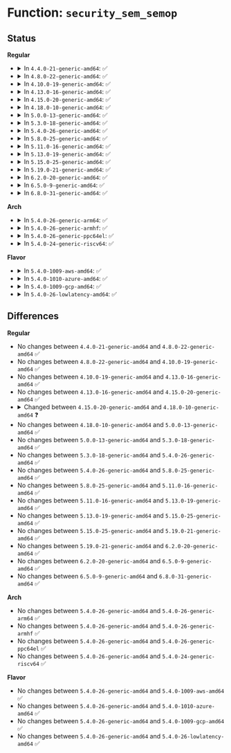 # Function: <code>security_sem_semop</code>

## Status
<b>Regular</b>
<ul>
<li>
<details>
<summary>In <code>4.4.0-21-generic-amd64</code>: ✅</summary>

```c
int security_sem_semop(struct sem_array * sma, struct sembuf * sops, unsigned int nsops, int alter)
```

```json
{
  "name": "security_sem_semop",
  "collision_type": "Unique Global",
  "inline_type": "No",
  "funcs": [
    {
      "addr": 18446744071582248800,
      "name": "security_sem_semop",
      "external": true,
      "loc": "security/security.c:1119",
      "file": "security/security.c",
      "inline": "seen, unknown",
      "caller_inline": [],
      "caller_func": [
        "ipc/sem.c:SYSC_semtimedop"
      ]
    }
  ],
  "symbols": [
    {
      "addr": 18446744071582248800,
      "name": "security_sem_semop",
      "section": ".text",
      "bind": "STB_GLOBAL",
      "size": 103
    }
  ]
}
```
</details>
</li>
<li>
<details>
<summary>In <code>4.8.0-22-generic-amd64</code>: ✅</summary>

```c
int security_sem_semop(struct sem_array * sma, struct sembuf * sops, unsigned int nsops, int alter)
```

```json
{
  "name": "security_sem_semop",
  "collision_type": "Unique Global",
  "inline_type": "No",
  "funcs": [
    {
      "addr": 18446744071582467456,
      "name": "security_sem_semop",
      "external": true,
      "loc": "security/security.c:1143",
      "file": "security/security.c",
      "inline": "seen, unknown",
      "caller_inline": [],
      "caller_func": [
        "ipc/sem.c:SYSC_semtimedop"
      ]
    }
  ],
  "symbols": [
    {
      "addr": 18446744071582467456,
      "name": "security_sem_semop",
      "section": ".text",
      "bind": "STB_GLOBAL",
      "size": 103
    }
  ]
}
```
</details>
</li>
<li>
<details>
<summary>In <code>4.10.0-19-generic-amd64</code>: ✅</summary>

```c
int security_sem_semop(struct sem_array * sma, struct sembuf * sops, unsigned int nsops, int alter)
```

```json
{
  "name": "security_sem_semop",
  "collision_type": "Unique Global",
  "inline_type": "No",
  "funcs": [
    {
      "addr": 18446744071582559920,
      "name": "security_sem_semop",
      "external": true,
      "loc": "security/security.c:1164",
      "file": "security/security.c",
      "inline": "seen, unknown",
      "caller_inline": [],
      "caller_func": [
        "ipc/sem.c:SYSC_semtimedop"
      ]
    }
  ],
  "symbols": [
    {
      "addr": 18446744071582559920,
      "name": "security_sem_semop",
      "section": ".text",
      "bind": "STB_GLOBAL",
      "size": 103
    }
  ]
}
```
</details>
</li>
<li>
<details>
<summary>In <code>4.13.0-16-generic-amd64</code>: ✅</summary>

```c
int security_sem_semop(struct sem_array * sma, struct sembuf * sops, unsigned int nsops, int alter)
```

```json
{
  "name": "security_sem_semop",
  "collision_type": "Unique Global",
  "inline_type": "No",
  "funcs": [
    {
      "addr": 18446744071582647728,
      "name": "security_sem_semop",
      "external": true,
      "loc": "security/security.c:1912",
      "file": "security/security.c",
      "inline": "seen, unknown",
      "caller_inline": [],
      "caller_func": [
        "ipc/sem.c:SYSC_semtimedop"
      ]
    }
  ],
  "symbols": [
    {
      "addr": 18446744071582647728,
      "name": "security_sem_semop",
      "section": ".text",
      "bind": "STB_GLOBAL",
      "size": 103
    }
  ]
}
```
</details>
</li>
<li>
<details>
<summary>In <code>4.15.0-20-generic-amd64</code>: ✅</summary>

```c
int security_sem_semop(struct sem_array * sma, struct sembuf * sops, unsigned int nsops, int alter)
```

```json
{
  "name": "security_sem_semop",
  "collision_type": "Unique Global",
  "inline_type": "No",
  "funcs": [
    {
      "addr": 18446744071582802784,
      "name": "security_sem_semop",
      "external": true,
      "loc": "security/security.c:1886",
      "file": "security/security.c",
      "inline": "seen, unknown",
      "caller_inline": [],
      "caller_func": [
        "ipc/sem.c:do_semtimedop"
      ]
    }
  ],
  "symbols": [
    {
      "addr": 18446744071582802784,
      "name": "security_sem_semop",
      "section": ".text",
      "bind": "STB_GLOBAL",
      "size": 109
    }
  ]
}
```
</details>
</li>
<li>
<details>
<summary>In <code>4.18.0-10-generic-amd64</code>: ✅</summary>

```c
int security_sem_semop(struct kern_ipc_perm * sma, struct sembuf * sops, unsigned int nsops, int alter)
```

```json
{
  "name": "security_sem_semop",
  "collision_type": "Unique Global",
  "inline_type": "No",
  "funcs": [
    {
      "addr": 18446744071582998352,
      "name": "security_sem_semop",
      "external": true,
      "loc": "security/security.c:1268",
      "file": "security/security.c",
      "inline": "seen, unknown",
      "caller_inline": [],
      "caller_func": [
        "ipc/sem.c:do_semtimedop"
      ]
    }
  ],
  "symbols": [
    {
      "addr": 18446744071582998352,
      "name": "security_sem_semop",
      "section": ".text",
      "bind": "STB_GLOBAL",
      "size": 88
    }
  ]
}
```
</details>
</li>
<li>
<details>
<summary>In <code>5.0.0-13-generic-amd64</code>: ✅</summary>

```c
int security_sem_semop(struct kern_ipc_perm * sma, struct sembuf * sops, unsigned int nsops, int alter)
```

```json
{
  "name": "security_sem_semop",
  "collision_type": "Unique Global",
  "inline_type": "No",
  "funcs": [
    {
      "addr": 18446744071583110912,
      "name": "security_sem_semop",
      "external": true,
      "loc": "security/security.c:1912",
      "file": "security/security.c",
      "inline": "seen, unknown",
      "caller_inline": [],
      "caller_func": [
        "ipc/sem.c:do_semtimedop"
      ]
    }
  ],
  "symbols": [
    {
      "addr": 18446744071583110912,
      "name": "security_sem_semop",
      "section": ".text",
      "bind": "STB_GLOBAL",
      "size": 88
    }
  ]
}
```
</details>
</li>
<li>
<details>
<summary>In <code>5.3.0-18-generic-amd64</code>: ✅</summary>

```c
int security_sem_semop(struct kern_ipc_perm * sma, struct sembuf * sops, unsigned int nsops, int alter)
```

```json
{
  "name": "security_sem_semop",
  "collision_type": "Unique Global",
  "inline_type": "No",
  "funcs": [
    {
      "addr": 18446744071583297408,
      "name": "security_sem_semop",
      "external": true,
      "loc": "security/security.c:1931",
      "file": "security/security.c",
      "inline": "seen, unknown",
      "caller_inline": [],
      "caller_func": [
        "ipc/sem.c:do_semtimedop"
      ]
    }
  ],
  "symbols": [
    {
      "addr": 18446744071583297408,
      "name": "security_sem_semop",
      "section": ".text",
      "bind": "STB_GLOBAL",
      "size": 99
    }
  ]
}
```
</details>
</li>
<li>
<details>
<summary>In <code>5.4.0-26-generic-amd64</code>: ✅</summary>

```c
int security_sem_semop(struct kern_ipc_perm * sma, struct sembuf * sops, unsigned int nsops, int alter)
```

```json
{
  "name": "security_sem_semop",
  "collision_type": "Unique Global",
  "inline_type": "No",
  "funcs": [
    {
      "addr": 18446744071583402304,
      "name": "security_sem_semop",
      "external": true,
      "loc": "security/security.c:1970",
      "file": "security/security.c",
      "inline": "seen, unknown",
      "caller_inline": [],
      "caller_func": [
        "ipc/sem.c:do_semtimedop"
      ]
    }
  ],
  "symbols": [
    {
      "addr": 18446744071583402304,
      "name": "security_sem_semop",
      "section": ".text",
      "bind": "STB_GLOBAL",
      "size": 86
    }
  ]
}
```
</details>
</li>
<li>
<details>
<summary>In <code>5.8.0-25-generic-amd64</code>: ✅</summary>

```c
int security_sem_semop(struct kern_ipc_perm * sma, struct sembuf * sops, unsigned int nsops, int alter)
```

```json
{
  "name": "security_sem_semop",
  "collision_type": "Unique Global",
  "inline_type": "No",
  "funcs": [
    {
      "addr": 18446744071583742064,
      "name": "security_sem_semop",
      "external": true,
      "loc": "security/security.c:2172",
      "file": "security/security.c",
      "inline": "seen, unknown",
      "caller_inline": [],
      "caller_func": [
        "ipc/sem.c:do_semtimedop"
      ]
    }
  ],
  "symbols": [
    {
      "addr": 18446744071583742064,
      "name": "security_sem_semop",
      "section": ".text",
      "bind": "STB_GLOBAL",
      "size": 86
    }
  ]
}
```
</details>
</li>
<li>
<details>
<summary>In <code>5.11.0-16-generic-amd64</code>: ✅</summary>

```c
int security_sem_semop(struct kern_ipc_perm * sma, struct sembuf * sops, unsigned int nsops, int alter)
```

```json
{
  "name": "security_sem_semop",
  "collision_type": "Unique Global",
  "inline_type": "No",
  "funcs": [
    {
      "addr": 18446744071583862384,
      "name": "security_sem_semop",
      "external": true,
      "loc": "security/security.c:2189",
      "file": "security/security.c",
      "inline": "seen, unknown",
      "caller_inline": [],
      "caller_func": [
        "ipc/sem.c:do_semtimedop"
      ]
    }
  ],
  "symbols": [
    {
      "addr": 18446744071583862384,
      "name": "security_sem_semop",
      "section": ".text",
      "bind": "STB_GLOBAL",
      "size": 86
    }
  ]
}
```
</details>
</li>
<li>
<details>
<summary>In <code>5.13.0-19-generic-amd64</code>: ✅</summary>

```c
int security_sem_semop(struct kern_ipc_perm * sma, struct sembuf * sops, unsigned int nsops, int alter)
```

```json
{
  "name": "security_sem_semop",
  "collision_type": "Unique Global",
  "inline_type": "No",
  "funcs": [
    {
      "addr": 18446744071583888560,
      "name": "security_sem_semop",
      "external": true,
      "loc": "security/security.c:2252",
      "file": "security/security.c",
      "inline": "seen, unknown",
      "caller_inline": [],
      "caller_func": [
        "ipc/sem.c:do_semtimedop"
      ]
    }
  ],
  "symbols": [
    {
      "addr": 18446744071583888560,
      "name": "security_sem_semop",
      "section": ".text",
      "bind": "STB_GLOBAL",
      "size": 86
    }
  ]
}
```
</details>
</li>
<li>
<details>
<summary>In <code>5.15.0-25-generic-amd64</code>: ✅</summary>

```c
int security_sem_semop(struct kern_ipc_perm * sma, struct sembuf * sops, unsigned int nsops, int alter)
```

```json
{
  "name": "security_sem_semop",
  "collision_type": "Unique Global",
  "inline_type": "No",
  "funcs": [
    {
      "addr": 18446744071584252272,
      "name": "security_sem_semop",
      "external": true,
      "loc": "security/security.c:2260",
      "file": "security/security.c",
      "inline": "seen, unknown",
      "caller_inline": [],
      "caller_func": [
        "ipc/sem.c:__do_semtimedop"
      ]
    }
  ],
  "symbols": [
    {
      "addr": 18446744071584252272,
      "name": "security_sem_semop",
      "section": ".text",
      "bind": "STB_GLOBAL",
      "size": 86
    }
  ]
}
```
</details>
</li>
<li>
<details>
<summary>In <code>5.19.0-21-generic-amd64</code>: ✅</summary>

```c
int security_sem_semop(struct kern_ipc_perm * sma, struct sembuf * sops, unsigned int nsops, int alter)
```

```json
{
  "name": "security_sem_semop",
  "collision_type": "Unique Global",
  "inline_type": "No",
  "funcs": [
    {
      "addr": 18446744071584862784,
      "name": "security_sem_semop",
      "external": true,
      "loc": "security/security.c:2271",
      "file": "security/security.c",
      "inline": "seen, unknown",
      "caller_inline": [],
      "caller_func": [
        "ipc/sem.c:__do_semtimedop"
      ]
    }
  ],
  "symbols": [
    {
      "addr": 18446744071584862784,
      "name": "security_sem_semop",
      "section": ".text",
      "bind": "STB_GLOBAL",
      "size": 123
    }
  ]
}
```
</details>
</li>
<li>
<details>
<summary>In <code>6.2.0-20-generic-amd64</code>: ✅</summary>

```c
int security_sem_semop(struct kern_ipc_perm * sma, struct sembuf * sops, unsigned int nsops, int alter)
```

```json
{
  "name": "security_sem_semop",
  "collision_type": "Unique Global",
  "inline_type": "No",
  "funcs": [
    {
      "addr": 18446744071585568208,
      "name": "security_sem_semop",
      "external": true,
      "loc": "security/security.c:2347",
      "file": "security/security.c",
      "inline": "seen, unknown",
      "caller_inline": [],
      "caller_func": [
        "ipc/sem.c:__do_semtimedop"
      ]
    }
  ],
  "symbols": [
    {
      "addr": 18446744071585568208,
      "name": "security_sem_semop",
      "section": ".text",
      "bind": "STB_GLOBAL",
      "size": 123
    }
  ]
}
```
</details>
</li>
<li>
<details>
<summary>In <code>6.5.0-9-generic-amd64</code>: ✅</summary>

```c
int security_sem_semop(struct kern_ipc_perm * sma, struct sembuf * sops, unsigned int nsops, int alter)
```

```json
{
  "name": "security_sem_semop",
  "collision_type": "Unique Global",
  "inline_type": "No",
  "funcs": [
    {
      "addr": 18446744071585799120,
      "name": "security_sem_semop",
      "external": true,
      "loc": "security/security.c:3974",
      "file": "security/security.c",
      "inline": "seen, unknown",
      "caller_inline": [],
      "caller_func": [
        "ipc/sem.c:__do_semtimedop"
      ]
    }
  ],
  "symbols": [
    {
      "addr": 18446744071585799120,
      "name": "security_sem_semop",
      "section": ".text",
      "bind": "STB_GLOBAL",
      "size": 123
    }
  ]
}
```
</details>
</li>
<li>
<details>
<summary>In <code>6.8.0-31-generic-amd64</code>: ✅</summary>

```c
int security_sem_semop(struct kern_ipc_perm * sma, struct sembuf * sops, unsigned int nsops, int alter)
```

```json
{
  "name": "security_sem_semop",
  "collision_type": "Unique Global",
  "inline_type": "No",
  "funcs": [
    {
      "addr": 18446744071586047056,
      "name": "security_sem_semop",
      "external": true,
      "loc": "security/security.c:4003",
      "file": "security/security.c",
      "inline": "seen, unknown",
      "caller_inline": [],
      "caller_func": [
        "ipc/sem.c:__do_semtimedop"
      ]
    }
  ],
  "symbols": [
    {
      "addr": 18446744071586047056,
      "name": "security_sem_semop",
      "section": ".text",
      "bind": "STB_GLOBAL",
      "size": 123
    }
  ]
}
```
</details>
</li>
</ul>
<b>Arch</b>
<ul>
<li>
<details>
<summary>In <code>5.4.0-26-generic-arm64</code>: ✅</summary>

```c
int security_sem_semop(struct kern_ipc_perm * sma, struct sembuf * sops, unsigned int nsops, int alter)
```

```json
{
  "name": "security_sem_semop",
  "collision_type": "Unique Global",
  "inline_type": "No",
  "funcs": [
    {
      "addr": 18446603336495155320,
      "name": "security_sem_semop",
      "external": true,
      "loc": "security/security.c:1970",
      "file": "security/security.c",
      "inline": "seen, unknown",
      "caller_inline": [],
      "caller_func": [
        "ipc/sem.c:do_semtimedop"
      ]
    }
  ],
  "symbols": [
    {
      "addr": 18446603336495155320,
      "name": "security_sem_semop",
      "section": ".text",
      "bind": "STB_GLOBAL",
      "size": 116
    }
  ]
}
```
</details>
</li>
<li>
<details>
<summary>In <code>5.4.0-26-generic-armhf</code>: ✅</summary>

```c
int security_sem_semop(struct kern_ipc_perm * sma, struct sembuf * sops, unsigned int nsops, int alter)
```

```json
{
  "name": "security_sem_semop",
  "collision_type": "Unique Global",
  "inline_type": "No",
  "funcs": [
    {
      "addr": 3228542808,
      "name": "security_sem_semop",
      "external": true,
      "loc": "security/security.c:1970",
      "file": "security/security.c",
      "inline": "seen, unknown",
      "caller_inline": [],
      "caller_func": [
        "ipc/sem.c:do_semtimedop"
      ]
    }
  ],
  "symbols": [
    {
      "addr": 3228542808,
      "name": "security_sem_semop",
      "section": ".text",
      "bind": "STB_GLOBAL",
      "size": 108
    }
  ]
}
```
</details>
</li>
<li>
<details>
<summary>In <code>5.4.0-26-generic-ppc64el</code>: ✅</summary>

```c
int security_sem_semop(struct kern_ipc_perm * sma, struct sembuf * sops, unsigned int nsops, int alter)
```

```json
{
  "name": "security_sem_semop",
  "collision_type": "Unique Global",
  "inline_type": "No",
  "funcs": [
    {
      "addr": 13835058055289084128,
      "name": "security_sem_semop",
      "external": true,
      "loc": "security/security.c:1970",
      "file": "security/security.c",
      "inline": "seen, unknown",
      "caller_inline": [],
      "caller_func": [
        "ipc/sem.c:do_semtimedop"
      ]
    }
  ],
  "symbols": [
    {
      "addr": 13835058055289084128,
      "name": "security_sem_semop",
      "section": ".text",
      "bind": "STB_GLOBAL",
      "size": 228
    }
  ]
}
```
</details>
</li>
<li>
<details>
<summary>In <code>5.4.0-24-generic-riscv64</code>: ✅</summary>

```c
int security_sem_semop(struct kern_ipc_perm * sma, struct sembuf * sops, unsigned int nsops, int alter)
```

```json
{
  "name": "security_sem_semop",
  "collision_type": "Unique Global",
  "inline_type": "No",
  "funcs": [
    {
      "addr": 18446743936274401566,
      "name": "security_sem_semop",
      "external": true,
      "loc": "security/security.c:1970",
      "file": "security/security.c",
      "inline": "seen, unknown",
      "caller_inline": [],
      "caller_func": [
        "ipc/sem.c:do_semtimedop"
      ]
    }
  ],
  "symbols": [
    {
      "addr": 18446743936274401566,
      "name": "security_sem_semop",
      "section": ".text",
      "bind": "STB_GLOBAL",
      "size": 84
    }
  ]
}
```
</details>
</li>
</ul>
<b>Flavor</b>
<ul>
<li>
<details>
<summary>In <code>5.4.0-1009-aws-amd64</code>: ✅</summary>

```c
int security_sem_semop(struct kern_ipc_perm * sma, struct sembuf * sops, unsigned int nsops, int alter)
```

```json
{
  "name": "security_sem_semop",
  "collision_type": "Unique Global",
  "inline_type": "No",
  "funcs": [
    {
      "addr": 18446744071583371040,
      "name": "security_sem_semop",
      "external": true,
      "loc": "security/security.c:1970",
      "file": "security/security.c",
      "inline": "seen, unknown",
      "caller_inline": [],
      "caller_func": [
        "ipc/sem.c:do_semtimedop"
      ]
    }
  ],
  "symbols": [
    {
      "addr": 18446744071583371040,
      "name": "security_sem_semop",
      "section": ".text",
      "bind": "STB_GLOBAL",
      "size": 86
    }
  ]
}
```
</details>
</li>
<li>
<details>
<summary>In <code>5.4.0-1010-azure-amd64</code>: ✅</summary>

```c
int security_sem_semop(struct kern_ipc_perm * sma, struct sembuf * sops, unsigned int nsops, int alter)
```

```json
{
  "name": "security_sem_semop",
  "collision_type": "Unique Global",
  "inline_type": "No",
  "funcs": [
    {
      "addr": 18446744071583308144,
      "name": "security_sem_semop",
      "external": true,
      "loc": "security/security.c:1970",
      "file": "security/security.c",
      "inline": "seen, unknown",
      "caller_inline": [],
      "caller_func": [
        "ipc/sem.c:do_semtimedop"
      ]
    }
  ],
  "symbols": [
    {
      "addr": 18446744071583308144,
      "name": "security_sem_semop",
      "section": ".text",
      "bind": "STB_GLOBAL",
      "size": 86
    }
  ]
}
```
</details>
</li>
<li>
<details>
<summary>In <code>5.4.0-1009-gcp-amd64</code>: ✅</summary>

```c
int security_sem_semop(struct kern_ipc_perm * sma, struct sembuf * sops, unsigned int nsops, int alter)
```

```json
{
  "name": "security_sem_semop",
  "collision_type": "Unique Global",
  "inline_type": "No",
  "funcs": [
    {
      "addr": 18446744071583354816,
      "name": "security_sem_semop",
      "external": true,
      "loc": "security/security.c:1970",
      "file": "security/security.c",
      "inline": "seen, unknown",
      "caller_inline": [],
      "caller_func": [
        "ipc/sem.c:do_semtimedop"
      ]
    }
  ],
  "symbols": [
    {
      "addr": 18446744071583354816,
      "name": "security_sem_semop",
      "section": ".text",
      "bind": "STB_GLOBAL",
      "size": 86
    }
  ]
}
```
</details>
</li>
<li>
<details>
<summary>In <code>5.4.0-26-lowlatency-amd64</code>: ✅</summary>

```c
int security_sem_semop(struct kern_ipc_perm * sma, struct sembuf * sops, unsigned int nsops, int alter)
```

```json
{
  "name": "security_sem_semop",
  "collision_type": "Unique Global",
  "inline_type": "No",
  "funcs": [
    {
      "addr": 18446744071583450000,
      "name": "security_sem_semop",
      "external": true,
      "loc": "security/security.c:1970",
      "file": "security/security.c",
      "inline": "seen, unknown",
      "caller_inline": [],
      "caller_func": [
        "ipc/sem.c:do_semtimedop"
      ]
    }
  ],
  "symbols": [
    {
      "addr": 18446744071583450000,
      "name": "security_sem_semop",
      "section": ".text",
      "bind": "STB_GLOBAL",
      "size": 86
    }
  ]
}
```
</details>
</li>
</ul>

## Differences
<b>Regular</b>
<ul>
<li>
No changes between <code>4.4.0-21-generic-amd64</code> and <code>4.8.0-22-generic-amd64</code> ✅
</li>
<li>
No changes between <code>4.8.0-22-generic-amd64</code> and <code>4.10.0-19-generic-amd64</code> ✅
</li>
<li>
No changes between <code>4.10.0-19-generic-amd64</code> and <code>4.13.0-16-generic-amd64</code> ✅
</li>
<li>
No changes between <code>4.13.0-16-generic-amd64</code> and <code>4.15.0-20-generic-amd64</code> ✅
</li>
<li>
<details>
<summary>Changed between <code>4.15.0-20-generic-amd64</code> and <code>4.18.0-10-generic-amd64</code> ❓</summary>
<ul>
<li>
<b>Param type changed. </b>
<code>struct sem_array * sma</code> ➡️ <code>struct kern_ipc_perm * sma</code>
</li>
</ul>
</details>
</li>
<li>
No changes between <code>4.18.0-10-generic-amd64</code> and <code>5.0.0-13-generic-amd64</code> ✅
</li>
<li>
No changes between <code>5.0.0-13-generic-amd64</code> and <code>5.3.0-18-generic-amd64</code> ✅
</li>
<li>
No changes between <code>5.3.0-18-generic-amd64</code> and <code>5.4.0-26-generic-amd64</code> ✅
</li>
<li>
No changes between <code>5.4.0-26-generic-amd64</code> and <code>5.8.0-25-generic-amd64</code> ✅
</li>
<li>
No changes between <code>5.8.0-25-generic-amd64</code> and <code>5.11.0-16-generic-amd64</code> ✅
</li>
<li>
No changes between <code>5.11.0-16-generic-amd64</code> and <code>5.13.0-19-generic-amd64</code> ✅
</li>
<li>
No changes between <code>5.13.0-19-generic-amd64</code> and <code>5.15.0-25-generic-amd64</code> ✅
</li>
<li>
No changes between <code>5.15.0-25-generic-amd64</code> and <code>5.19.0-21-generic-amd64</code> ✅
</li>
<li>
No changes between <code>5.19.0-21-generic-amd64</code> and <code>6.2.0-20-generic-amd64</code> ✅
</li>
<li>
No changes between <code>6.2.0-20-generic-amd64</code> and <code>6.5.0-9-generic-amd64</code> ✅
</li>
<li>
No changes between <code>6.5.0-9-generic-amd64</code> and <code>6.8.0-31-generic-amd64</code> ✅
</li>
</ul>
<b>Arch</b>
<ul>
<li>
No changes between <code>5.4.0-26-generic-amd64</code> and <code>5.4.0-26-generic-arm64</code> ✅
</li>
<li>
No changes between <code>5.4.0-26-generic-amd64</code> and <code>5.4.0-26-generic-armhf</code> ✅
</li>
<li>
No changes between <code>5.4.0-26-generic-amd64</code> and <code>5.4.0-26-generic-ppc64el</code> ✅
</li>
<li>
No changes between <code>5.4.0-26-generic-amd64</code> and <code>5.4.0-24-generic-riscv64</code> ✅
</li>
</ul>
<b>Flavor</b>
<ul>
<li>
No changes between <code>5.4.0-26-generic-amd64</code> and <code>5.4.0-1009-aws-amd64</code> ✅
</li>
<li>
No changes between <code>5.4.0-26-generic-amd64</code> and <code>5.4.0-1010-azure-amd64</code> ✅
</li>
<li>
No changes between <code>5.4.0-26-generic-amd64</code> and <code>5.4.0-1009-gcp-amd64</code> ✅
</li>
<li>
No changes between <code>5.4.0-26-generic-amd64</code> and <code>5.4.0-26-lowlatency-amd64</code> ✅
</li>
</ul>
